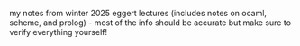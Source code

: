 my notes from winter 2025 eggert lectures (includes notes on ocaml, scheme, and prolog) - most of the info should be accurate but make sure to verify everything yourself!
